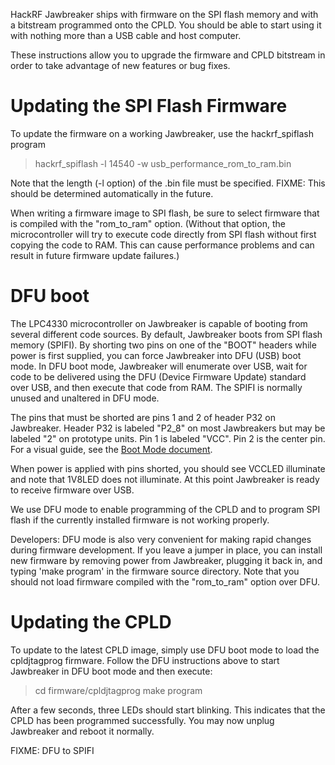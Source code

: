 HackRF Jawbreaker ships with firmware on the SPI flash memory and with a bitstream programmed onto the CPLD.  You should be able to start using it with nothing more than a USB cable and host computer.

These instructions allow you to upgrade the firmware and CPLD bitstream in order to take advantage of new features or bug fixes.

# Updating the SPI Flash Firmware

To update the firmware on a working Jawbreaker, use the hackrf_spiflash program
> hackrf_spiflash -l 14540 -w usb_performance_rom_to_ram.bin

Note that the length (-l option) of the .bin file must be specified.  FIXME: This should be determined automatically in the future.

When writing a firmware image to SPI flash, be sure to select firmware that is compiled with the "rom_to_ram" option.  (Without that option, the microcontroller will try to execute code directly from SPI flash without first copying the code to RAM.  This can cause performance problems and can result in future firmware update failures.)

# DFU boot

The LPC4330 microcontroller on Jawbreaker is capable of booting from several different code sources.  By default, Jawbreaker boots from SPI flash memory (SPIFI).  By shorting two pins on one of the "BOOT" headers while power is first supplied, you can force Jawbreaker into DFU (USB) boot mode.  In DFU boot mode, Jawbreaker will enumerate over USB, wait for code to be delivered using the DFU (Device Firmware Update) standard over USB, and then execute that code from RAM.  The SPIFI is normally unused and unaltered in DFU mode.

The pins that must be shorted are pins 1 and 2 of header P32 on Jawbreaker.  Header P32 is labeled "P2_8" on most Jawbreakers but may be labeled "2" on prototype units.  Pin 1 is labeled "VCC".  Pin 2 is the center pin.  For a visual guide, see the
[Boot Mode document]( https://github.com/mossmann/hackrf/blob/master/doc/hardware/jawbreaker_boot_mode.pdf?raw=true).

When power is applied with pins shorted, you should see VCCLED illuminate and note that 1V8LED does not illuminate.  At this point Jawbreaker is ready to receive firmware over USB.

We use DFU mode to enable programming of the CPLD and to program SPI flash if the currently installed firmware is not working properly.

Developers: DFU mode is also very convenient for making rapid changes during firmware development.  If you leave a jumper in place, you can install new firmware by removing power from Jawbreaker, plugging it back in, and typing 'make program' in the firmware source directory.  Note that you should not load firmware compiled with the "rom_to_ram" option over DFU.

# Updating the CPLD

To update to the latest CPLD image, simply use DFU boot mode to load the cpldjtagprog firmware.  Follow the DFU instructions above to start Jawbreaker in DFU boot mode and then execute:
> cd firmware/cpldjtagprog
> make program

After a few seconds, three LEDs should start blinking.  This indicates that the CPLD has been programmed successfully.  You may now unplug Jawbreaker and reboot it normally.



FIXME: DFU to SPIFI